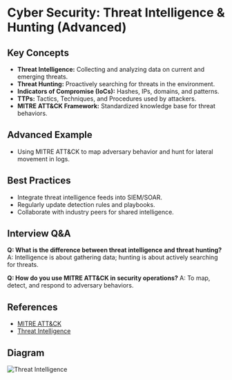 # Cyber Security: Threat Intelligence & Hunting (Advanced)

## Key Concepts
- **Threat Intelligence:** Collecting and analyzing data on current and emerging threats.
- **Threat Hunting:** Proactively searching for threats in the environment.
- **Indicators of Compromise (IoCs):** Hashes, IPs, domains, and patterns.
- **TTPs:** Tactics, Techniques, and Procedures used by attackers.
- **MITRE ATT&CK Framework:** Standardized knowledge base for threat behaviors.

## Advanced Example
- Using MITRE ATT&CK to map adversary behavior and hunt for lateral movement in logs.

## Best Practices
- Integrate threat intelligence feeds into SIEM/SOAR.
- Regularly update detection rules and playbooks.
- Collaborate with industry peers for shared intelligence.

## Interview Q&A
**Q: What is the difference between threat intelligence and threat hunting?**
A: Intelligence is about gathering data; hunting is about actively searching for threats.

**Q: How do you use MITRE ATT&CK in security operations?**
A: To map, detect, and respond to adversary behaviors.

## References
- [MITRE ATT&CK](https://attack.mitre.org/)
- [Threat Intelligence](https://www.cisa.gov/topics/cyber-threats/threat-intelligence)

## Diagram
![Threat Intelligence](https://attack.mitre.org/images/mitre-attack-threat-intelligence.png)
